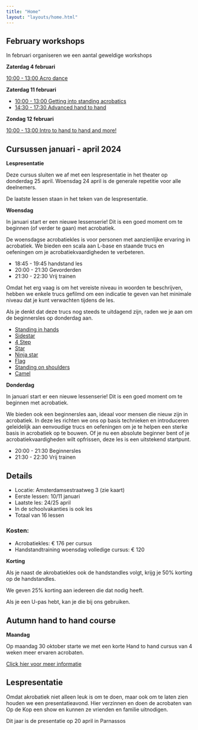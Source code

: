```yaml
---
title: "Home"
layout: "layouts/home.html"
---
```


## February workshops

In februari organiseren we een aantal geweldige workshops

**Zaterdag 4 februari**

[10:00 - 13:00 Acro dance](https://www.eventbrite.com/e/op-de-kop-presents-dance-acro-masterclass-tickets-766955202657)


**Zaterdag 11 februari**

- [10:00 - 13:00 Getting into standing acrobatics](https://www.eventbrite.com/e/tickets-getting-into-standing-acrobatics-788144801317)
- [14:30 - 17:30 Advanced hand to hand](https://www.eventbrite.com/e/tickets-advanced-h2h-788167870317)






**Zondag 12 februari**

[10:00 - 13:00 Intro to hand to hand and more!](https://www.eventbrite.com/e/tickets-intro-to-hand-to-hand-and-more-788152123217)



## Cursussen januari - april 2024

**Lespresentatie**

Deze cursus sluiten we af met een lespresentatie in het theater op donderdag 25 april. Woensdag 24 april is de generale repetitie voor alle deelnemers.

De laatste lessen staan in het teken van de lespresentatie.

**Woensdag**

In januari start er een nieuwe lessenserie! Dit is een goed moment om te beginnen (of verder te gaan) met acrobatiek.

De woensdagse acrobatiekles is voor personen met aanzienlijke ervaring in acrobatiek. We bieden een scala aan L-base en staande trucs en oefeningen om je acrobatiekvaardigheden te verbeteren.

- 18:45 - 19:45 handstand les
- 20:00 - 21:30 Gevorderden
- 21:30 - 22:30 Vrij trainen


Omdat het erg vaag is om het vereiste niveau in woorden te beschrijven, hebben we enkele trucs gefilmd om een indicatie te geven van het minimale niveau dat je kunt verwachten tijdens de les.

Als je denkt dat deze trucs nog steeds te uitdagend zijn, raden we je aan om de beginnersles op donderdag aan.

- [Standing in hands](https://app.skillzones.nl/public/library/video/99)
- [Sidestar](https://app.skillzones.nl/public/library/video/98)
- [4 Step](https://app.skillzones.nl/public/library/video/97)
- [Star](https://app.skillzones.nl/public/library/video/96)
- [Ninja star](https://app.skillzones.nl/public/library/video/95)
- [Flag](https://app.skillzones.nl/public/library/video/94)
- [Standing on shoulders](https://app.skillzones.nl/public/library/video/93)
- [Camel](https://app.skillzones.nl/public/library/video/91)


**Donderdag**

In januari start er een nieuwe lessenserie! Dit is een goed moment om te beginnen met acrobatiek.

We bieden ook een beginnersles aan, ideaal voor mensen die nieuw zijn in acrobatiek. In deze les richten we ons op basis technieken en introduceren geleidelijk aan eenvoudige trucs en oefeningen om je te helpen een sterke basis in acrobatiek op te bouwen. Of je nu een absolute beginner bent of je acrobatiekvaardigheden wilt opfrissen, deze les is een uitstekend startpunt.

- 20:00 - 21:30 Beginnersles
- 21:30 - 22:30 Vrij trainen



## Details
- Locatie: Amsterdamsestraatweg 3 (zie kaart)
- Eerste lessen: 10/11 januari
- Laatste les: 24/25 april
- In de schoolvakanties is ook les
- Totaal van 16 lessen


### Kosten:
- Acrobatiekles: € 176 per cursus
- Handstandtraining woensdag volledige cursus: € 120

**Korting**

Als je naast de akrobatiekles ook de handstandles volgt, krijg je 50% korting op de handstandles.

We geven 25% korting aan iedereen die dat nodig heeft.

Als je een U-pas hebt, kan je die bij ons gebruiken.

## Autumn hand to hand course

**Maandag**

Op maandag 30 oktober starte we met een korte Hand to hand cursus van 4 weken meer ervaren acrobaten.

[Click hier voor meer informatie](./h2h)

[//]: # (## Cursussen september - december 2023)

[//]: # ()
[//]: # (**Woensdag**)

[//]: # ()
[//]: # (Instroom is in januari weer mogelijk. Informatie komt binnenkort online.)

[//]: # ()
[//]: # ()
[//]: # (De woensdagse acrobatiekles is ontworpen voor personen met aanzienlijke ervaring in acrobatiek. We bieden een scala aan L-base en staande trucs en oefeningen om je acrobatiekvaardigheden te verbeteren.)

[//]: # ()
[//]: # (- 19:00 - 20:00 handstand les)

[//]: # (- 20:00 - 21:30 Gevorderden)

[//]: # (- 21:30 - 22:30 Vrij trainen)

[//]: # ()
[//]: # ()
[//]: # (Omdat het erg vaag is om het vereiste niveau in woorden te beschrijven, hebben we enkele trucs gefilmd om een indicatie te geven van het minimale niveau dat je kunt verwachten tijdens de les.)

[//]: # ()
[//]: # (Als je denkt dat deze trucs nog steeds te uitdagend zijn, raden we je aan om de beginnersles op donderdag te volgen.)

[//]: # ()
[//]: # (- [Standing in hands]&#40;https://app.skillzones.nl/public/library/video/99&#41;)

[//]: # (- [Sidestar]&#40;https://app.skillzones.nl/public/library/video/98&#41;)

[//]: # (- [4 Step]&#40;https://app.skillzones.nl/public/library/video/97&#41;)

[//]: # (- [Star]&#40;https://app.skillzones.nl/public/library/video/96&#41;)

[//]: # (- [Ninja star]&#40;https://app.skillzones.nl/public/library/video/95&#41;)

[//]: # (- [Flag]&#40;https://app.skillzones.nl/public/library/video/94&#41;)

[//]: # (- [Standing on shoulders]&#40;https://app.skillzones.nl/public/library/video/93&#41;)

[//]: # (- [Camel]&#40;https://app.skillzones.nl/public/library/video/91&#41;)

[//]: # ()
[//]: # ()
[//]: # (**Donderdag**)

[//]: # ()
[//]: # (Instroom is in januari weer mogelijk. Informatie komt binnenkort online.)

[//]: # ()
[//]: # (We bieden ook een beginnersles aan, ideaal voor mensen die nieuw zijn in acrobatiek. In deze les richten we ons op basis technieken en introduceren geleidelijk aan eenvoudige trucs en oefeningen om je te helpen een sterke basis in acrobatiek op te bouwen. Of je nu een absolute beginner bent of je acrobatiekvaardigheden wilt opfrissen, deze les is een uitstekend startpunt.)

[//]: # ()
[//]: # (- 20:00 - 21:30 Beginnersles)

[//]: # (- 21:30 - 22:30 Vrij trainen)

[//]: # ()
[//]: # ()
[//]: # ()
[//]: # (## Details)

[//]: # (- Locatie: Amsterdamsestraatweg 3 &#40;zie kaart&#41;)

[//]: # (- Eerste lessen: 6/7 september)

[//]: # (- Laatste les: 20/21 december)

[//]: # (- Er is ook les in de herfstvakantie)

[//]: # (- Totaal van 16 lessen)

[//]: # ()
[//]: # ()
[//]: # (### Kosten:)

[//]: # (- Acrobatiekles: € 176 per cursus)

[//]: # (- Handstandtraining woensdag volledige cursus: € 120)

[//]: # ()
[//]: # (**Korting**)

[//]: # ()
[//]: # (Als je naast de akrobatiekles ook de handstandles volgt, krijg je 50% korting op de handstandles.)

[//]: # ()
[//]: # (We geven 25% korting aan iedereen die dat nodig heeft.)

[//]: # ()
[//]: # (Als je een U-pas hebt, kan je die bij ons gebruiken.)

[//]: # ()
[//]: # (## Cursussen mei - juli 2023 - woensdag)

[//]: # ()
[//]: # (- Locatie: Amsterdamsestraatweg 3 &#40;zie kaart&#41;)

[//]: # (- Tijd: 19:00 - 22:30)

[//]: # (- Kosten: zie hieronder)

[//]: # (- Contact: info@op-de-kop.nl)

[//]: # (- Eerste les: woensdag 10 mei)

[//]: # (- Laatste les: woensdag 5 juli)

[//]: # (- Totaal van 9 lessen)

[//]: # ()
[//]: # (De groep zal worden opgesplitst in twee subgroepen van verschillende niveaus. Dit stelt iedereen in staat om zoveel mogelijk op hun eigen niveau te trainen.)

[//]: # ()
[//]: # (- 19:00 - 20:00 Handstandtraining)

[//]: # (- 20:00 - 21:30 Acrobatiekles)

[//]: # (- 21:30 - 22:30 Open training)

[//]: # ()
[//]: # ()
[//]: # (### Kosten:)

[//]: # (- Acrobatiekles: € 99)

[//]: # (- Handstandtraining woensdag volledige cursus: € 67,5)

[//]: # ()
[//]: # (## Cursussen mei - juli 2023 - Donderdag)

[//]: # ()
[//]: # (### LET OP!! NIEUWE LOCATIE)

[//]: # ()
[//]: # (- Locatie: Willibrordusstraat 45)

[//]: # (- Tijd: 20:00 - 22:30)

[//]: # (- Kosten: € 88)

[//]: # (- Contact: info@op-de-kop.nl)

[//]: # (- Eerste les: donderdag 11 mei)

[//]: # (- Laatste les: donderdag 6 juli)

[//]: # (- Totaal van 8 lessen)

[//]: # (- Geen les op 18 mei vanwegen hemelvaartdag)

[//]: # ()
[//]: # (Vanwege veel interesse voor de woensdaglessen bieden we nu ook acrobatieklessen op donderdag aan.)

[//]: # ()
[//]: # (Deze lessen zijn geschikt voor beginners en mensen met beperkte acrobatiekervaring.)

[//]: # ()
[//]: # (- 20:00 - 21:30 les)

[//]: # (- 21:30 - 22:30 Open training)





[//]: # (## Februari - April 2023 cursus - Donderdag)

[//]: # ()
[//]: # (- Locatie: Vlampijpstraat 80 &#40;zie kaart&#41;)

[//]: # (- Tijd: 20:00 - 22:30)

[//]: # (- Kosten: €110)

[//]: # (- Contact: info@op-de-kop.nl)

[//]: # ()
[//]: # (Vanwege veel aanmeldingen voor de cursus op woensdag, is er nu ook een nieuwe)

[//]: # (lesavond op donderdag.)

[//]: # ()
[//]: # (Deze les is geschikt voor beginners en mensen met beperkte acrobatiek ervaring.)

[//]: # ()
[//]: # (Eerste les: donderdag 9 februari)

[//]: # (Laatste les: donderdag 13 april)

[//]: # (Totaal 10 lessen)

[//]: # ()
[//]: # (- 20:00 - 21:30 Les)

[//]: # (- 21:30 - 22:30 Vrij trainen)

[//]: # ()
[//]: # (Locatie: Vlampijpstraat 80, zie kaart hieronder.)

[//]: # ()
[//]: # (Kosten: € 110)

[//]: # ()
[//]: # (**Korting**)

[//]: # ()
[//]: # (We geven 25% korting aan iedereen die dat nodig heeft.)

[//]: # ()
[//]: # (Als je een U-pas hebt, kan je die bij ons gebruiken.)

[//]: # ()
[//]: # (## Januari - April 2023 cursus - Woensdag)

[//]: # ()
[//]: # (- Locatie: Amsterdamsestraatweg 3 &#40;zie kaart&#41;)

[//]: # (- Tijd: 19:00 - 22:30)

[//]: # (- Kosten: zie onder)

[//]: # (- Contact: info@op-de-kop.nl)

[//]: # ()
[//]: # (Van januari tot en met april loopt er een cursus van 16 lessen. Eerste les: 11 januari,)

[//]: # (laatste les: 26 april.)

[//]: # ()
[//]: # (- 19:00 - 20:00 Handstandtraining)

[//]: # (- 20:00 - 21:30 Les)

[//]: # (- 21:30 - 22:30 Vrij trainen)

[//]: # ()
[//]: # (De lesgroep wordt in een beginners en gevorderde groep opgesplitst. Zo kan iedereen zoveel mogelijk op eigen nivo trainen.)

[//]: # ()
[//]: # (- Acrobatiekles: € 176)

[//]: # (- Handstandtraining woensdag hele cursus: € 120)



## Lespresentatie

Omdat akrobatiek niet alleen leuk is om te doen, maar ook om te laten zien houden we een presentatieavond. Hier verzinnen en doen de acrobaten van Op de Kop een show en
kunnen ze vrienden en familie uitnodigen.

Dit jaar is de presentatie op 20 april in Parnassos

